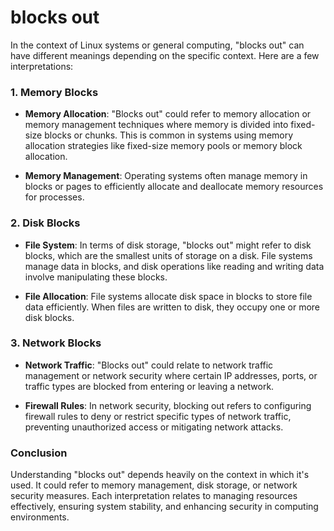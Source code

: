 # blocks out

In the context of Linux systems or general computing, "blocks out" can have different meanings depending on the specific context. Here are a few interpretations:

### 1. Memory Blocks

- **Memory Allocation**: "Blocks out" could refer to memory allocation or memory management techniques where memory is divided into fixed-size blocks or chunks. This is common in systems using memory allocation strategies like fixed-size memory pools or memory block allocation.

- **Memory Management**: Operating systems often manage memory in blocks or pages to efficiently allocate and deallocate memory resources for processes.

### 2. Disk Blocks

- **File System**: In terms of disk storage, "blocks out" might refer to disk blocks, which are the smallest units of storage on a disk. File systems manage data in blocks, and disk operations like reading and writing data involve manipulating these blocks.

- **File Allocation**: File systems allocate disk space in blocks to store file data efficiently. When files are written to disk, they occupy one or more disk blocks.

### 3. Network Blocks

- **Network Traffic**: "Blocks out" could relate to network traffic management or network security where certain IP addresses, ports, or traffic types are blocked from entering or leaving a network.

- **Firewall Rules**: In network security, blocking out refers to configuring firewall rules to deny or restrict specific types of network traffic, preventing unauthorized access or mitigating network attacks.

### Conclusion

Understanding "blocks out" depends heavily on the context in which it's used. It could refer to memory management, disk storage, or network security measures. Each interpretation relates to managing resources effectively, ensuring system stability, and enhancing security in computing environments.
